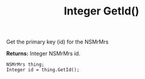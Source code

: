 ﻿---
uid: crmscript_ref_NSMrMrs_GetId
title: Integer GetId()
intellisense: NSMrMrs.GetId
keywords: NSMrMrs, GetId
so.topic: reference
---

Get the primary key (id) for the NSMrMrs

**Returns:** Integer NSMrMrs id.

```crmscript
NSMrMrs thing;
Integer id = thing.GetId();
```

